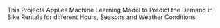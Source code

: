 This Projects Applies Machine Learning Model to Predict the Demand in Bike Rentals for different Hours, Seasons and Weather Conditions
